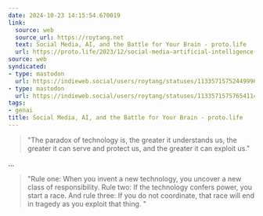 ```yaml
---
date: 2024-10-23 14:15:54.670019
link:
  source: web
  source_url: https://roytang.net
  text: Social Media, AI, and the Battle for Your Brain - proto.life
  url: https://proto.life/2023/12/social-media-artificial-intelligence-and-the-battle-for-your-brain/
source: web
syndicated:
- type: mastodon
  url: https://indieweb.social/users/roytang/statuses/113357157524499962
- type: mastodon
  url: https://indieweb.social/users/roytang/statuses/113357157576541147
tags:
- genai
title: Social Media, AI, and the Battle for Your Brain - proto.life
---
```


> "The paradox of technology is, the greater it understands us, the greater it can serve and protect us, and the greater it can exploit us."

...

> "Rule one: When you invent a new technology, you uncover a new class of responsibility. Rule two: If the technology confers power, you start a race. And rule three: If you do not coordinate, that race will end in tragedy as you exploit that thing. "